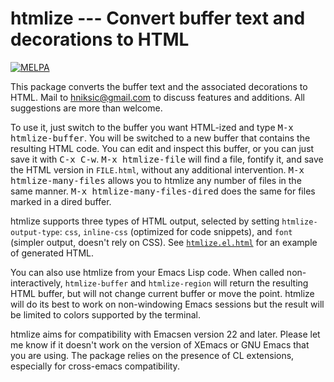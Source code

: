 # htmlize --- Convert buffer text and decorations to HTML

[![MELPA](https://melpa.org/packages/htmlize-badge.svg)](https://melpa.org/#/htmlize)

This package converts the buffer text and the associated
decorations to HTML.  Mail to <hniksic@gmail.com> to discuss
features and additions.  All suggestions are more than welcome.

To use it, just switch to the buffer you want HTML-ized and type
<kbd>M-x htmlize-buffer</kbd>.  You will be switched to a new buffer
that contains the resulting HTML code.  You can edit and inspect this
buffer, or you can just save it with <kbd>C-x C-w</kbd>.  <kbd>M-x
htmlize-file</kbd> will find a file, fontify it, and save the HTML
version in `FILE.html`, without any additional intervention.  <kbd>M-x
htmlize-many-files</kbd> allows you to htmlize any number of files in
the same manner.  <kbd>M-x htmlize-many-files-dired</kbd> does the
same for files marked in a dired buffer.

htmlize supports three types of HTML output, selected by setting
`htmlize-output-type`: `css`, `inline-css` (optimized for code
snippets), and `font` (simpler output, doesn't rely on CSS).  See
[`htmlize.el.html`][1] for an example of generated HTML.

You can also use htmlize from your Emacs Lisp code.  When called
non-interactively, `htmlize-buffer` and `htmlize-region` will
return the resulting HTML buffer, but will not change current
buffer or move the point.  htmlize will do its best to work on
non-windowing Emacs sessions but the result will be limited to
colors supported by the terminal.

htmlize aims for compatibility with Emacsen version 22 and later.
Please let me know if it doesn't work on the version of XEmacs or
GNU Emacs that you are using.  The package relies on the presence
of CL extensions, especially for cross-emacs compatibility.


[1]: http://htmlpreview.github.io/?https://github.com/hniksic/emacs-htmlize/blob/master/htmlize.el.html
